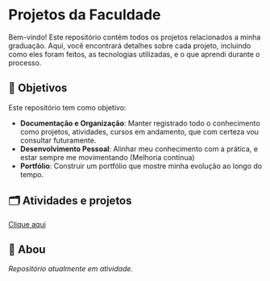# Projetos da Faculdade

Bem-vindo! Este repositório contém todos os projetos relacionados a minha graduação. Aqui, você encontrará detalhes sobre cada projeto, incluindo como eles foram feitos, as tecnologias utilizadas, e o que aprendi durante o processo.

## 📌 Objetivos

Este repositório tem como objetivo:

- **Documentação e Organização**: Manter registrado todo o conhecimento como projetos, atividades, cursos em andamento, que com certeza vou consultar futuramente.
- **Desenvolvimento Pessoal**: Alinhar meu conhecimento com a prática, e estar sempre me movimentando (Melhoria contínua) 
- **Portfólio**: Construir um portfólio que mostre minha evolução ao longo do tempo.



## 🗂️ Atividades e projetos
[Clique aqui](teste)


## 📖 Abou


*Repositório atualmente em atividade.*
